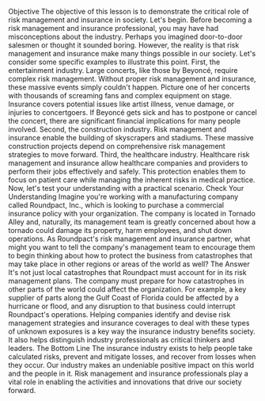 Objective
The objective of this lesson is to demonstrate the critical role of risk management and insurance in society.
Let's begin.
Before becoming a risk management and insurance professional, you may have had misconceptions about the industry. Perhaps you imagined door-to-door salesmen or thought it sounded boring. However, the reality is that risk management and insurance make many things possible in our society.
Let's consider some specific examples to illustrate this point.
First, the entertainment industry. Large concerts, like those by Beyoncé, require complex risk management. Without proper risk management and insurance, these massive events simply couldn't happen. Picture one of her concerts with thousands of screaming fans and complex equipment on stage. Insurance covers potential issues like artist illness, venue damage, or injuries to concertgoers. If Beyoncé gets sick and has to postpone or cancel the concert, there are significant financial implications for many people involved.
Second, the construction industry. Risk management and insurance enable the building of skyscrapers and stadiums. These massive construction projects depend on comprehensive risk management strategies to move forward.
Third, the healthcare industry. Healthcare risk management and insurance allow healthcare companies and providers to perform their jobs effectively and safely. This protection enables them to focus on patient care while managing the inherent risks in medical practice.
Now, let's test your understanding with a practical scenario.
Check Your Understanding
Imagine you're working with a manufacturing company called Roundpact, Inc., which is looking to purchase a commercial insurance policy with your organization. The company is located in Tornado Alley and, naturally, its management team is greatly concerned about how a tornado could damage its property, harm employees, and shut down operations.
As Roundpact's risk management and insurance partner, what might you want to tell the company's management team to encourage them to begin thinking about how to protect the business from catastrophes that may take place in other regions or areas of the world as well?
The Answer
It's not just local catastrophes that Roundpact must account for in its risk management plans. The company must prepare for how catastrophes in other parts of the world could affect the organization. For example, a key supplier of parts along the Gulf Coast of Florida could be affected by a hurricane or flood, and any disruption to that business could interrupt Roundpact's operations.
Helping companies identify and devise risk management strategies and insurance coverages to deal with these types of unknown exposures is a key way the insurance industry benefits society. It also helps distinguish industry professionals as critical thinkers and leaders.
The Bottom Line
The insurance industry exists to help people take calculated risks, prevent and mitigate losses, and recover from losses when they occur. Our industry makes an undeniable positive impact on this world and the people in it. Risk management and insurance professionals play a vital role in enabling the activities and innovations that drive our society forward.